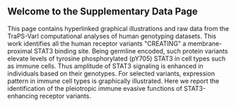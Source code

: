 ## Welcome to the Supplementary Data Page

This page contains hyperlinked graphical illustrations and raw data from the TraPS-VarI computational analyses of human genotyping datasets. This work identifies all the human receptor variants "CREATING" a membrane-proximal STAT3 binding site. Being germline encoded, such protein variants elevate levels of tyrosine phosphorylated (pY705) STAT3 in cell types such as immune cells. Thus amplitude of STAT3 signaling is enhanced in individuals based on their genotypes. For selected variants, expression pattern in immune cell types is graphically illustrated. Here we report the identification of the pleiotropic immune evasive functions of STAT3-enhancing receptor variants. 


